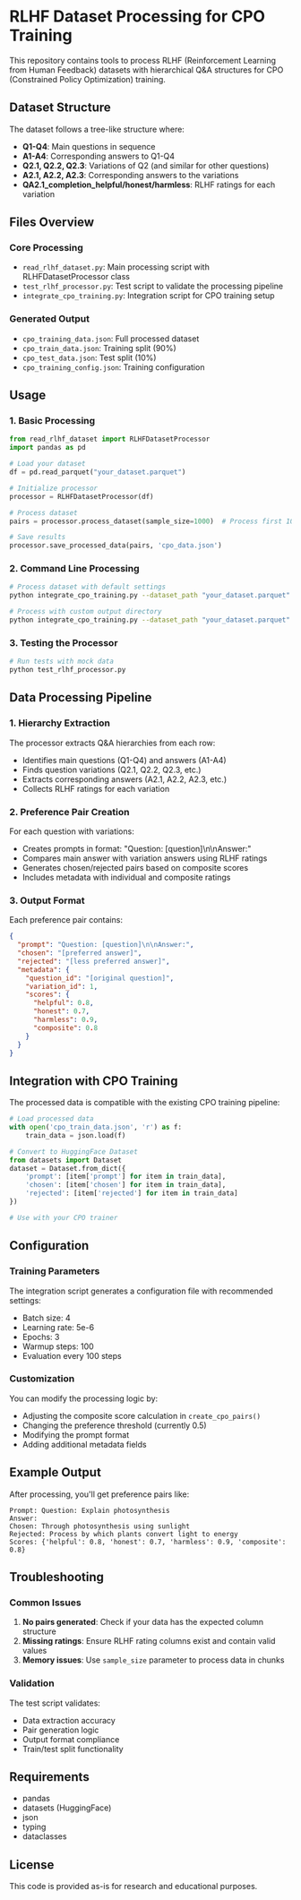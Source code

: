 # RLHF Dataset Processing for CPO Training

This repository contains tools to process RLHF (Reinforcement Learning from Human Feedback) datasets with hierarchical Q&A structures for CPO (Constrained Policy Optimization) training.

## Dataset Structure

The dataset follows a tree-like structure where:

- **Q1-Q4**: Main questions in sequence
- **A1-A4**: Corresponding answers to Q1-Q4
- **Q2.1, Q2.2, Q2.3**: Variations of Q2 (and similar for other questions)
- **A2.1, A2.2, A2.3**: Corresponding answers to the variations
- **QA2.1_completion_helpful/honest/harmless**: RLHF ratings for each variation

## Files Overview

### Core Processing
- `read_rlhf_dataset.py`: Main processing script with RLHFDatasetProcessor class
- `test_rlhf_processor.py`: Test script to validate the processing pipeline
- `integrate_cpo_training.py`: Integration script for CPO training setup

### Generated Output
- `cpo_training_data.json`: Full processed dataset
- `cpo_train_data.json`: Training split (90%)
- `cpo_test_data.json`: Test split (10%)
- `cpo_training_config.json`: Training configuration

## Usage

### 1. Basic Processing

```python
from read_rlhf_dataset import RLHFDatasetProcessor
import pandas as pd

# Load your dataset
df = pd.read_parquet("your_dataset.parquet")

# Initialize processor
processor = RLHFDatasetProcessor(df)

# Process dataset
pairs = processor.process_dataset(sample_size=1000)  # Process first 1000 rows

# Save results
processor.save_processed_data(pairs, 'cpo_data.json')
```

### 2. Command Line Processing

```bash
# Process dataset with default settings
python integrate_cpo_training.py --dataset_path "your_dataset.parquet" --sample_size 1000

# Process with custom output directory
python integrate_cpo_training.py --dataset_path "your_dataset.parquet" --output_dir "./my_cpo_data" --sample_size 5000
```

### 3. Testing the Processor

```bash
# Run tests with mock data
python test_rlhf_processor.py
```

## Data Processing Pipeline

### 1. Hierarchy Extraction
The processor extracts Q&A hierarchies from each row:
- Identifies main questions (Q1-Q4) and answers (A1-A4)
- Finds question variations (Q2.1, Q2.2, Q2.3, etc.)
- Extracts corresponding answers (A2.1, A2.2, A2.3, etc.)
- Collects RLHF ratings for each variation

### 2. Preference Pair Creation
For each question with variations:
- Creates prompts in format: "Question: [question]\n\nAnswer:"
- Compares main answer with variation answers using RLHF ratings
- Generates chosen/rejected pairs based on composite scores
- Includes metadata with individual and composite ratings

### 3. Output Format
Each preference pair contains:
```json
{
  "prompt": "Question: [question]\n\nAnswer:",
  "chosen": "[preferred answer]",
  "rejected": "[less preferred answer]",
  "metadata": {
    "question_id": "[original question]",
    "variation_id": 1,
    "scores": {
      "helpful": 0.8,
      "honest": 0.7,
      "harmless": 0.9,
      "composite": 0.8
    }
  }
}
```

## Integration with CPO Training

The processed data is compatible with the existing CPO training pipeline:

```python
# Load processed data
with open('cpo_train_data.json', 'r') as f:
    train_data = json.load(f)

# Convert to HuggingFace Dataset
from datasets import Dataset
dataset = Dataset.from_dict({
    'prompt': [item['prompt'] for item in train_data],
    'chosen': [item['chosen'] for item in train_data],
    'rejected': [item['rejected'] for item in train_data]
})

# Use with your CPO trainer
```

## Configuration

### Training Parameters
The integration script generates a configuration file with recommended settings:
- Batch size: 4
- Learning rate: 5e-6
- Epochs: 3
- Warmup steps: 100
- Evaluation every 100 steps

### Customization
You can modify the processing logic by:
- Adjusting the composite score calculation in `create_cpo_pairs()`
- Changing the preference threshold (currently 0.5)
- Modifying the prompt format
- Adding additional metadata fields

## Example Output

After processing, you'll get preference pairs like:

```
Prompt: Question: Explain photosynthesis
Answer:
Chosen: Through photosynthesis using sunlight
Rejected: Process by which plants convert light to energy
Scores: {'helpful': 0.8, 'honest': 0.7, 'harmless': 0.9, 'composite': 0.8}
```

## Troubleshooting

### Common Issues
1. **No pairs generated**: Check if your data has the expected column structure
2. **Missing ratings**: Ensure RLHF rating columns exist and contain valid values
3. **Memory issues**: Use `sample_size` parameter to process data in chunks

### Validation
The test script validates:
- Data extraction accuracy
- Pair generation logic
- Output format compliance
- Train/test split functionality

## Requirements

- pandas
- datasets (HuggingFace)
- json
- typing
- dataclasses

## License

This code is provided as-is for research and educational purposes.
